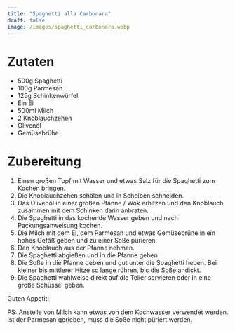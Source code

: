 ```yaml
---
title: "Spaghetti alla Carbonara"
draft: false
image: /images/spaghetti_carbonara.webp
---
```


# Zutaten
- 500g Spaghetti
- 100g Parmesan
- 125g Schinkenwürfel
- Ein Ei
- 500ml Milch
- 2 Knoblauchzehen
- Olivenöl
- Gemüsebrühe

# Zubereitung
1. Einen großen Topf mit Wasser und etwas Salz für die Spaghetti zum Kochen bringen.
2. Die Knoblauchzehen schälen und in Scheiben schneiden.
3. Das Olivenöl in einer großen Pfanne / Wok erhitzen und den Knoblauch zusammen mit dem Schinken darin anbraten.
4. Die Spaghetti in das kochende Wasser geben und nach Packungsanweisung kochen.
5. Die Milch mit dem Ei, dem Parmesan und etwas Gemüsebrühe in ein hohes Gefäß geben und zu einer Soße pürieren.
6. Den Knoblauch aus der Pfanne nehmen.
7. Die Spaghetti abgießen und in die Pfanne geben.
8. Die Soße in die Pfanne geben und gut unter die Spaghetti heben. Bei kleiner bis mittlerer Hitze so lange rühren, bis die Soße andickt.
9. Die Spaghetti wahlweise direkt auf die Teller servieren oder in eine große Schüssel geben.

Guten Appetit!

PS: Anstelle von Milch kann etwas von dem Kochwasser verwendet werden. Ist der Parmesan gerieben, muss die Soße nicht püriert werden.